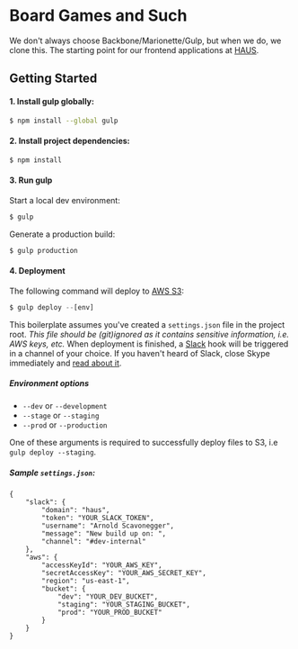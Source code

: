 # Board Games and Such

We don't always choose Backbone/Marionette/Gulp, but when we do, we clone this. The starting point for our frontend applications at [HAUS](http://madeinhaus.com).

## Getting Started

#### 1. Install gulp globally:

```sh
$ npm install --global gulp
```

#### 2. Install project dependencies:

```sh
$ npm install
```

#### 3. Run gulp

Start a local dev environment:
```js
$ gulp
```

Generate a production build:
```js
$ gulp production
```

#### 4. Deployment

The following command will deploy to [AWS S3](http://aws.amazon.com/s3/):
```js
$ gulp deploy --[env]
```

This boilerplate assumes you've created a `settings.json` file in the project root. _This file should be (git)ignored as it contains sensitive information, i.e. AWS keys, etc._ When deployment is finished, a [Slack](http://slack.com) hook will be triggered in a channel of your choice. If you haven't heard of Slack, close Skype immediately and [read about it](http://slack.com).

##### Environment options

- `--dev` or `--development`
- `--stage` or `--staging`
- `--prod` or `--production`

One of these arguments is required to successfully deploy files to S3, i.e `gulp deploy --staging`.

##### Sample `settings.json`:

```
{
    "slack": {
        "domain": "haus",
        "token": "YOUR_SLACK_TOKEN",
        "username": "Arnold Scavonegger",
        "message": "New build up on: ",
        "channel": "#dev-internal"
    },
    "aws": {
        "accessKeyId": "YOUR_AWS_KEY",
        "secretAccessKey": "YOUR_AWS_SECRET_KEY",
        "region": "us-east-1",
        "bucket": {
            "dev": "YOUR_DEV_BUCKET",
            "staging": "YOUR_STAGING_BUCKET",
            "prod": "YOUR_PROD_BUCKET"
        }
    }
}
```
